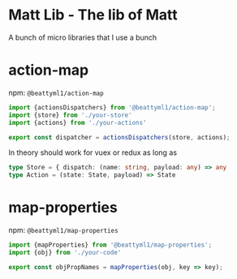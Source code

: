 Matt Lib - The lib of Matt
==========================

A bunch of micro libraries that I use a bunch

# action-map
npm: `@beattyml1/action-map`

```ts
import {actionsDispatchers} from '@beattyml1/action-map';
import {store} from './your-store'
import {actions} from './your-actions'

export const dispatcher = actionsDispatchers(store, actions);
```

In theory should work for vuex or redux as long as 
```ts
type Store = { dispatch: (name: string, payload: any) => any
type Action = (state: State, payload) => State
```


# map-properties
npm: `@beattyml1/map-properties`

```ts
import {mapProperties} from '@beattyml1/map-properties';
import {obj} from './your-code'

export const objPropNames = mapProperties(obj, key => key);
```

